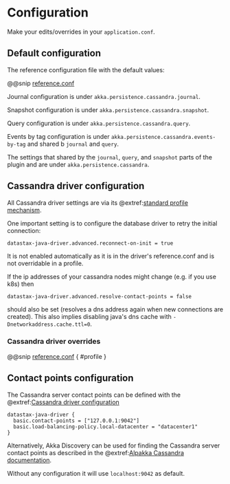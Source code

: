 # Configuration

Make your edits/overrides in your `application.conf`.

## Default configuration

The reference configuration file with the default values:

@@snip [reference.conf](/core/src/main/resources/reference.conf)

Journal configuration is under `akka.persistence.cassandra.journal`.

Snapshot configuration is under `akka.persistence.cassandra.snapshot`.

Query configuration is under `akka.persistence.cassandra.query`.

Events by tag configuration is under `akka.persistence.cassandra.events-by-tag` and shared
b `journal` and `query`.

The settings that shared by the `journal`, `query`, and `snapshot` parts of the plugin and are under
`akka.persistence.cassandra`.

## Cassandra driver configuration

All Cassandra driver settings are via its @extref:[standard profile mechanism](java-driver:manual/core/configuration/).

One important setting is to configure the database driver to retry the initial connection:

`datastax-java-driver.advanced.reconnect-on-init = true`

It is not enabled automatically as it is in the driver's reference.conf and is not overridable in a profile.

If the ip addresses of your cassandra nodes might change (e.g. if you use k8s) then 

`datastax-java-driver.advanced.resolve-contact-points = false`

should also be set (resolves a dns address again when new connections are created). This also implies disabling java's dns cache with `-Dnetworkaddress.cache.ttl=0`. 


### Cassandra driver overrides

@@snip [reference.conf](/core/src/main/resources/reference.conf) { #profile }

## Contact points configuration

The Cassandra server contact points can be defined with the @extref:[Cassandra driver configuration](java-driver:manual/core/configuration/)

```
datastax-java-driver {
  basic.contact-points = ["127.0.0.1:9042"]
  basic.load-balancing-policy.local-datacenter = "datacenter1"
}
```

Alternatively, Akka Discovery can be used for finding the Cassandra server contact points as described
in the @extref:[Alpakka Cassandra documentation](alpakka:cassandra.html#using-akka-discovery).

Without any configuration it will use `localhost:9042` as default.
